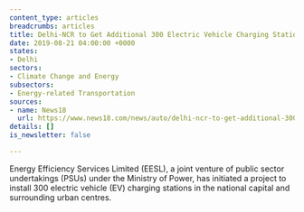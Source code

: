 ```yaml
---
content_type: articles
breadcrumbs: articles
title: Delhi-NCR to Get Additional 300 Electric Vehicle Charging Stations in 6 Months
date: 2019-08-21 04:00:00 +0000
states:
- Delhi
sectors:
- Climate Change and Energy
subsectors:
- Energy-related Transportation
sources:
- name: News18
  url: https://www.news18.com/news/auto/delhi-ncr-to-get-additional-300-electric-vehicle-charging-stations-in-6-months-2274451.html
details: []
is_newsletter: false

---
```

Energy Efficiency Services Limited (EESL), a joint venture of public sector undertakings (PSUs) under the Ministry of Power, has initiated a project to install 300 electric vehicle (EV) charging stations in the national capital and surrounding urban centres.
